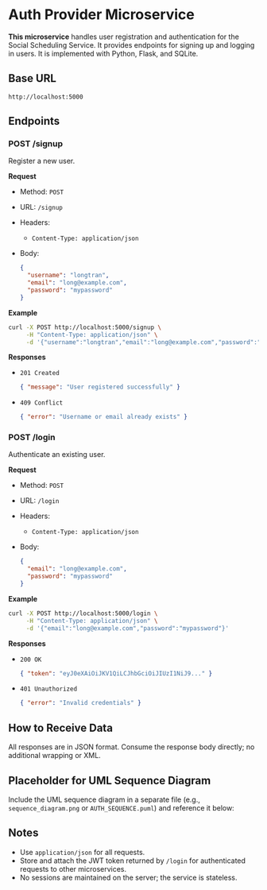 # **Auth Provider Microservice**

**This microservice** handles user registration and authentication for the Social Scheduling Service. It provides endpoints for signing up and logging in users. It is implemented with Python, Flask, and SQLite.

## Base URL

```
http://localhost:5000
```

## Endpoints

### POST /signup

Register a new user.

**Request**

* Method: `POST`
* URL: `/signup`
* Headers:

  * `Content-Type: application/json`
* Body:

  ```json
  {
    "username": "longtran",
    "email": "long@example.com",
    "password": "mypassword"
  }
  ```

**Example**

```bash
curl -X POST http://localhost:5000/signup \
     -H "Content-Type: application/json" \
     -d '{"username":"longtran","email":"long@example.com","password":"mypassword"}'
```

**Responses**

* `201 Created`

  ```json
  { "message": "User registered successfully" }
  ```
* `409 Conflict`

  ```json
  { "error": "Username or email already exists" }
  ```

### POST /login

Authenticate an existing user.

**Request**

* Method: `POST`
* URL: `/login`
* Headers:

  * `Content-Type: application/json`
* Body:

  ```json
  {
    "email": "long@example.com",
    "password": "mypassword"
  }
  ```

**Example**

```bash
curl -X POST http://localhost:5000/login \
     -H "Content-Type: application/json" \
     -d '{"email":"long@example.com","password":"mypassword"}'
```

**Responses**

* `200 OK`

  ```json
  { "token": "eyJ0eXAiOiJKV1QiLCJhbGciOiJIUzI1NiJ9..." }
  ```
* `401 Unauthorized`

  ```json
  { "error": "Invalid credentials" }
  ```

## How to Receive Data

All responses are in JSON format. Consume the response body directly; no additional wrapping or XML.

## Placeholder for UML Sequence Diagram

Include the UML sequence diagram in a separate file (e.g., `sequence_diagram.png` or `AUTH_SEQUENCE.puml`) and reference it below:

## Notes

* Use `application/json` for all requests.
* Store and attach the JWT token returned by `/login` for authenticated requests to other microservices.
* No sessions are maintained on the server; the service is stateless.
